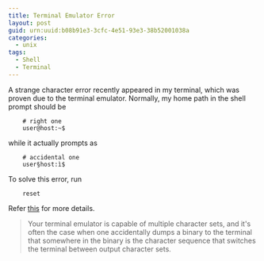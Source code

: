 ```yaml
---
title: Terminal Emulator Error
layout: post
guid: urn:uuid:b08b91e3-3cfc-4e51-93e3-38b52001038a
categories:
  - unix
tags:
  - Shell
  - Terminal
---
```



A strange character error recently appeared in my terminal, which was proven due to the terminal emulator.
Normally, my home path in the shell prompt should be

```
    # right one
    user@host:~$
```

while it actually prompts as

```
    # accidental one
    user§host:ì$
```

To solve this error, run

```
    reset
```

Refer [this](https://superuser.com/questions/712493/what-would-cause-strange-characters-to-appear-in-terminal-%C3%89) for more details.

> Your terminal emulator is capable of multiple character sets, and it's often the case when one accidentally dumps a binary to the terminal 
> that somewhere in the binary is the character sequence that switches the terminal between output character sets.
